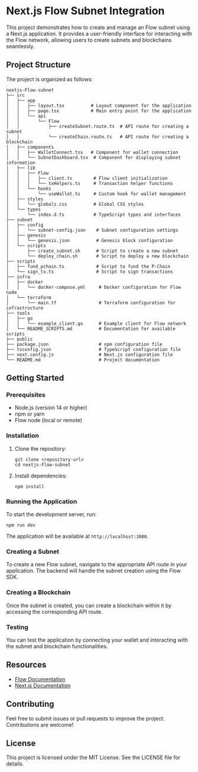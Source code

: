 # Next.js Flow Subnet Integration

This project demonstrates how to create and manage an Flow subnet using a Next.js application. It provides a user-friendly interface for interacting with the Flow network, allowing users to create subnets and blockchains seamlessly.

## Project Structure

The project is organized as follows:

```
nextjs-Flow-subnet
├── src
│   ├── app
│   │   ├── layout.tsx          # Layout component for the application
│   │   ├── page.tsx            # Main entry point for the application
│   │   └── api
│   │       └── Flow
│   │           ├── createSubnet.route.ts  # API route for creating a subnet
│   │           └── createChain.route.ts   # API route for creating a blockchain
│   ├── components
│   │   ├── WalletConnect.tsx   # Component for wallet connection
│   │   └── SubnetDashboard.tsx  # Component for displaying subnet information
│   ├── lib
│   │   ├── Flow
│   │   │   ├── client.ts        # Flow client initialization
│   │   │   └── txHelpers.ts     # Transaction helper functions
│   │   └── hooks
│   │       └── useWallet.ts     # Custom hook for wallet management
│   ├── styles
│   │   └── globals.css          # Global CSS styles
│   └── types
│       └── index.d.ts           # TypeScript types and interfaces
├── subnet
│   ├── config
│   │   └── subnet-config.json    # Subnet configuration settings
│   ├── genesis
│   │   └── genesis.json          # Genesis block configuration
│   └── scripts
│       ├── create_subnet.sh      # Script to create a new subnet
│       └── deploy_chain.sh       # Script to deploy a new blockchain
├── scripts
│   ├── fund_pchain.ts            # Script to fund the P-Chain
│   └── sign_tx.ts                # Script to sign transactions
├── infra
│   ├── docker
│   │   └── docker-compose.yml     # Docker configuration for Flow node
│   └── terraform
│       └── main.tf                # Terraform configuration for infrastructure
├── tools
│   ├── go
│   │   └── example_client.go      # Example client for Flow network
│   └── README_SCRIPTS.md          # Documentation for available scripts
├── public
├── package.json                   # npm configuration file
├── tsconfig.json                  # TypeScript configuration file
├── next.config.js                 # Next.js configuration file
└── README.md                      # Project documentation
```

## Getting Started

### Prerequisites

- Node.js (version 14 or higher)
- npm or yarn
- Flow node (local or remote)

### Installation

1. Clone the repository:
   ```
   git clone <repository-url>
   cd nextjs-Flow-subnet
   ```

2. Install dependencies:
   ```
   npm install
   ```

### Running the Application

To start the development server, run:
```
npm run dev
```
The application will be available at `http://localhost:3000`.

### Creating a Subnet

To create a new Flow subnet, navigate to the appropriate API route in your application. The backend will handle the subnet creation using the Flow SDK.

### Creating a Blockchain

Once the subnet is created, you can create a blockchain within it by accessing the corresponding API route.

### Testing

You can test the application by connecting your wallet and interacting with the subnet and blockchain functionalities.

## Resources

- [Flow Documentation](https://docs.FLOW.network/)
- [Next.js Documentation](https://nextjs.org/docs)

## Contributing

Feel free to submit issues or pull requests to improve the project. Contributions are welcome!

## License

This project is licensed under the MIT License. See the LICENSE file for details.